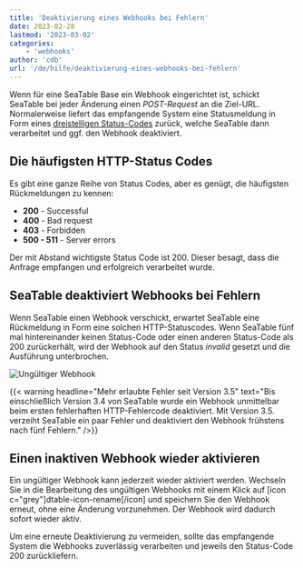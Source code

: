 ```yaml
---
title: 'Deaktivierung eines Webhooks bei Fehlern'
date: 2023-02-28
lastmod: '2023-03-02'
categories:
    - 'webhooks'
author: 'cdb'
url: '/de/hilfe/deaktivierung-eines-webhooks-bei-fehlern'
---
```


Wenn für eine SeaTable Base ein Webhook eingerichtet ist, schickt SeaTable bei jeder Änderung einen _POST-Request_ an die Ziel-URL. Normalerweise liefert das empfangende System eine Statusmeldung in Form eines [dreistelligen Status-Codes](https://en.wikipedia.org/wiki/List_of_HTTP_status_codes) zurück, welche SeaTable dann verarbeitet und ggf. den Webhook deaktiviert.

## Die häufigsten HTTP-Status Codes

Es gibt eine ganze Reihe von Status Codes, aber es genügt, die häufigsten Rückmeldungen zu kennen:

- **200** - Successful
- **400** - Bad request
- **403** - Forbidden
- **500 - 511** - Server errors

Der mit Abstand wichtigste Status Code ist 200. Dieser besagt, dass die Anfrage empfangen und erfolgreich verarbeitet wurde.

## SeaTable deaktiviert Webhooks bei Fehlern

Wenn SeaTable einen Webhook verschickt, erwartet SeaTable eine Rückmeldung in Form eine solchen HTTP-Statuscodes. Wenn SeaTable fünf mal hintereinander keinen Status-Code oder einen anderen Status-Code als 200 zurückerhält, wird der Webhook auf den Status _invalid_ gesetzt und die Ausführung unterbrochen.

![Ungültiger Webhook](https://seatable.io/wp-content/uploads/2023/02/invalid-webhook.png)

{{< warning headline="Mehr erlaubte Fehler seit Version 3.5" text="Bis einschließlich Version 3.4 von SeaTable wurde ein Webhook unmittelbar beim ersten fehlerhaften HTTP-Fehlercode deaktiviert. Mit Version 3.5. verzeiht SeaTable ein paar Fehler und deaktiviert den Webhook frühstens nach fünf Fehlern." />}}

## Einen inaktiven Webhook wieder aktivieren

Ein ungültiger Webhook kann jederzeit wieder aktiviert werden. Wechseln Sie in die Bearbeitung des ungültigen Webhooks mit einem Klick auf \[icon c="grey"\]dtable-icon-rename\[/icon\] und speichern Sie den Webhook erneut, ohne eine Änderung vorzunehmen. Der Webhook wird dadurch sofort wieder aktiv.

Um eine erneute Deaktivierung zu vermeiden, sollte das empfangende System die Webhooks zuverlässig verarbeiten und jeweils den Status-Code 200 zurückliefern.
